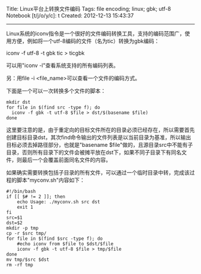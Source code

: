 Title: Linux平台上转换文件编码
Tags: file encoding; linux; gbk; utf-8
Notebook [t/j/o/y/c]: t
Created: 2012-12-13 15:43:37

------

Linux系统的iconv指令是一个很好的文件编码转换工具，支持的编码范围广，使用方便，例如将一个utf-8编码的文件（名为tic）转换为gbk编码：

iconv -f utf-8 -t gbk tic > ticgbk

可以用"iconv -l"查看系统支持的所有编码列表。

另：用file -i <file_name>可以查看一个文件的编码方式。

下面是一个可以一次转换多个文件的脚本：

    mkdir dst
    for file in $(find src -type f); do
      iconv -f gbk -t utf-8 $file > dst/$(basename $file)
    done

这里要注意的是，由于重定向的目标文件所在的目录必须已经存在，所以需要首先创建目标目录dst，其次find命令输出的文件列表是以当前目录为基准，所以输出目标必须去掉路径部分，也就是"basename $file"做的，且源目录src中不能有子目录，否则所有目录下的文件会被摊平放在dst下，如果不同子目录下有同名文件，则最后一个会覆盖前面同名文件的内容。

如果确实需要转换包括子目录的所有文件，可以通过一个临时目录中转，完成该过程的脚本"myconv.sh"内容如下：

    #!/bin/bash
    if [[ $# != 2 ]]; then
        echo Usage: ./myconv.sh src dst
        exit 1
    fi
    src=$1
    dst=$2
    mkdir -p tmp
    cp -r $src tmp/
    for file in $(find $src -type f); do
        #echo iconv from $file to $dst/$file
        iconv -f gbk -t utf-8 $file > tmp/$file
    done
    mv tmp/$src $dst
    rm -rf tmp

